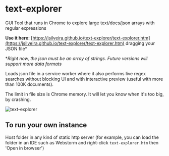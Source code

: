 # text-explorer
GUI Tool that runs in Chrome to explore large text/docs/json arrays with regular expressions

**Use it here:** [https://jsilveira.github.io/text-explorer/text-explorer.htm](https://jsilveira.github.io/text-explorer/text-explorer.htm) dragging your JSON file*

**Right now, the json must be an array of strings. Future versions will support more data formats*

Loads json file in a service worker where it also performs live regex searches without blocking UI and with interactive preview (useful with more than 100K documents).

The limit in file size is Chrome memory. It will let you know when it's too big, by crashing.

![text-explorer](https://cloud.githubusercontent.com/assets/966787/25501805/606d5c8e-2b6a-11e7-806e-f385e08e2ba1.gif)

## To run your own instance

Host folder in any kind of static http server (for example, you can load the folder in an IDE such as Webstorm and right-click `text-explorer.htm` then 'Open in browser')

